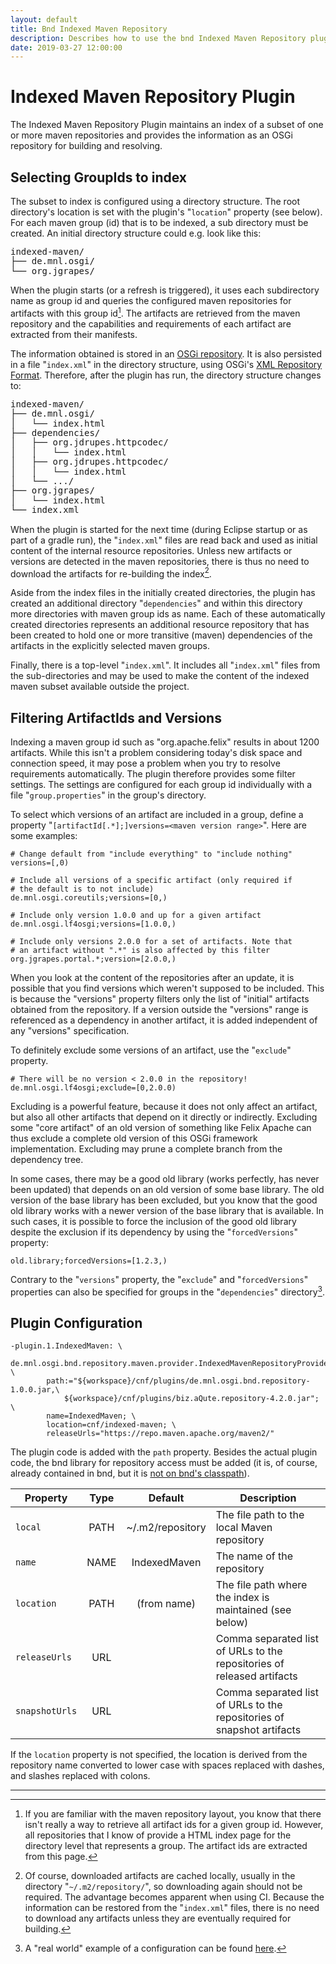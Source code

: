 ```yaml
---
layout: default
title: Bnd Indexed Maven Repository
description: Describes how to use the bnd Indexed Maven Repository plugin 
date: 2019-03-27 12:00:00
---
```


# Indexed Maven Repository Plugin

The Indexed Maven Repository Plugin maintains an index of a subset 
of one or more maven repositories and provides the information
as an OSGi repository for building and resolving.

## Selecting GroupIds to index 

The subset to index is configured using a directory structure. The
root directory's location is set with the plugin's "`location`" property 
(see below). For each maven group (id) that is to be indexed, a sub 
directory must be created. An initial directory structure could e.g. 
look like this:

<pre style="line-height: 1.1;">
indexed-maven/
├── de.mnl.osgi/
└── org.jgrapes/
</pre>

When the plugin starts (or a refresh is triggered), it uses each
subdirectory name as group id and queries the configured maven
repositories for artifacts with this group id[^queryArtifacts]. 
The artifacts are retrieved from the maven repository and the 
capabilities and requirements of each artifact are extracted 
from their manifests.

[^queryArtifacts]: If you are familiar with the maven repository
    layout, you know that there isn't really a way to retrieve
    all artifact ids for a given group id. However, all
    repositories that I know of provide a HTML index page
    for the directory level that represents a group. The
    artifact ids are extracted from this page.

The information obtained is stored in an 
[OSGi repository](https://osgi.org/javadoc/osgi.cmpn/7.0.0/org/osgi/service/repository/Repository.html). It is also persisted in a file "`index.xml`" in the directory
structure, using OSGi's
[XML Repository Format](https://osgi.org/specification/osgi.cmpn/7.0.0/service.repository.html#i3247820). Therefore, after the plugin has run, the 
directory structure changes to:

<pre style="line-height: 1.1;">
indexed-maven/
├── de.mnl.osgi/
│   └── index.html
├── dependencies/
│   ├── org.jdrupes.httpcodec/
│   │   └── index.html
│   ├── org.jdrupes.httpcodec/
│   │   └── index.html
│   └── .../
├── org.jgrapes/
│   └── index.html
└── index.xml
</pre>

When the plugin is started for the next time (during Eclipse
startup or as part of a gradle run), the "`index.xml`" files 
are read back and used as initial content of the internal
resource repositories. Unless new artifacts or versions
are detected in the maven repositories, there is thus no need
to download the artifacts for re-building the 
index[^downloadArtifacts].

[^downloadArtifacts]: Of course, downloaded artifacts are cached
    locally, usually in the directory "`~/.m2/repository/`", so 
    downloading again should not be required. The advantage
    becomes apparent when using CI. Because the information
    can be restored from the "`index.xml`" files, there is no
    need to download any artifacts unless they are eventually
    required for building.

Aside from the index files in the initially created directories,
the plugin has created an additional directory "`dependencies`" and
within this directory more directories with maven group ids
as name. Each of these automatically created directories
represents an additional resource repository that has been created
to hold one or more transitive (maven) dependencies of the 
artifacts in the explicitly selected maven groups.

Finally, there is a top-level "`index.xml`". It includes all
"`index.xml`" files from the sub-directories and may be used
to make the content of the indexed maven subset available
outside the project.

## Filtering ArtifactIds and Versions

Indexing a maven group id such as "org.apache.felix" results
in about 1200 artifacts. While this isn't a problem considering
today's disk space and connection speed, it may pose a problem
when you try to resolve requirements automatically. The plugin
therefore provides some filter settings. The settings are 
configured for each group id individually with a file 
"`group.properties`" in the group's directory.

To select which versions of an artifact are included in a group,
define a property "`[artifactId[.*];]versions=<maven version range>`". 
Here are some examples:

```properties
# Change default from "include everything" to "include nothing" 
versions=[,0)

# Include all versions of a specific artifact (only required if
# the default is to not include)
de.mnl.osgi.coreutils;versions=[0,)

# Include only version 1.0.0 and up for a given artifact
de.mnl.osgi.lf4osgi;versions=[1.0.0,)

# Include only versions 2.0.0 for a set of artifacts. Note that
# an artifact without ".*" is also affected by this filter
org.jgrapes.portal.*;version=[2.0.0,)
```

When you look at the content of the repositories after
an update, it is possible that you find versions which
weren't supposed to be included. This is because the
"versions" property filters only the list of "initial"
artifacts obtained from the repository. If a version
outside the "versions" range is referenced as a 
dependency in another artifact, it is added independent
of any "versions" specification.

To definitely exclude some versions of an artifact, use
the "`exclude`" property.

```properties
# There will be no version < 2.0.0 in the repository!
de.mnl.osgi.lf4osgi;exclude=[0,2.0.0)
```

Excluding is a powerful feature, because it does not only
affect an artifact, but also all other artifacts that
depend on it directly or indirectly. Excluding some 
"core artifact" of an old
version of something like Felix Apache can thus exclude
a complete old version of this OSGi framework implementation.
Excluding may prune a complete branch from the
dependency tree.

In some cases, there may be a good old library
(works perfectly, has never been updated) that depends
on an old version of some base library. The old version
of the base library has been excluded, but you know that
the good old library works with a newer version of the
base library that is available. In such cases, it
is possible to force the inclusion of the good old
library despite the exclusion if its dependency by using
the "`forcedVersions`" property:

```properties
old.library;forcedVersions=[1.2.3,)
```

Contrary to the "`versions`" property, the "`exclude`" and 
"`forcedVersions`" properties can also be specified for 
groups in the "`dependencies`" directory[^example].

[^example]: A "real world" example of a configuration
    can be found [here](https://github.com/mnlipp/jgrapes-osgi/tree/master/cnf).

## Plugin Configuration

```properties
-plugin.1.IndexedMaven: \
    de.mnl.osgi.bnd.repository.maven.provider.IndexedMavenRepositoryProvider; \
        path:="${workspace}/cnf/plugins/de.mnl.osgi.bnd.repository-1.0.0.jar,\
            ${workspace}/cnf/plugins/biz.aQute.repository-4.2.0.jar"; \
        name=IndexedMaven; \
        location=cnf/indexed-maven; \
        releaseUrls="https://repo.maven.apache.org/maven2/"
```

The plugin code is added with the `path` property. Besides the
actual plugin code, the bnd library for repository access must
be added (it is, of course, already contained in bnd, but it
is [not on bnd's classpath](https://github.com/bndtools/bnd/issues/2242)).

| Property   | Type   | Default  | Description                                |
| ---------- |:------:|:--------:| ------------------------------------------ |
| `local`     | PATH   | ~/.m2/repository | The file path to the local Maven repository |
| `name`      | NAME   |	IndexedMaven | The name of the repository          |
| `location`   | PATH   | (from name) | The file path where the index is maintained (see below) 
| `releaseUrls` | URL   | | Comma separated list of URLs to the repositories of released artifacts
| `snapshotUrls` | URL   | | Comma separated list of URLs to the repositories of snapshot artifacts

If the `location` property is not specified, the location is derived from
the repository name converted to lower case with spaces replaced with dashes,
and slashes replaced with colons.

---

